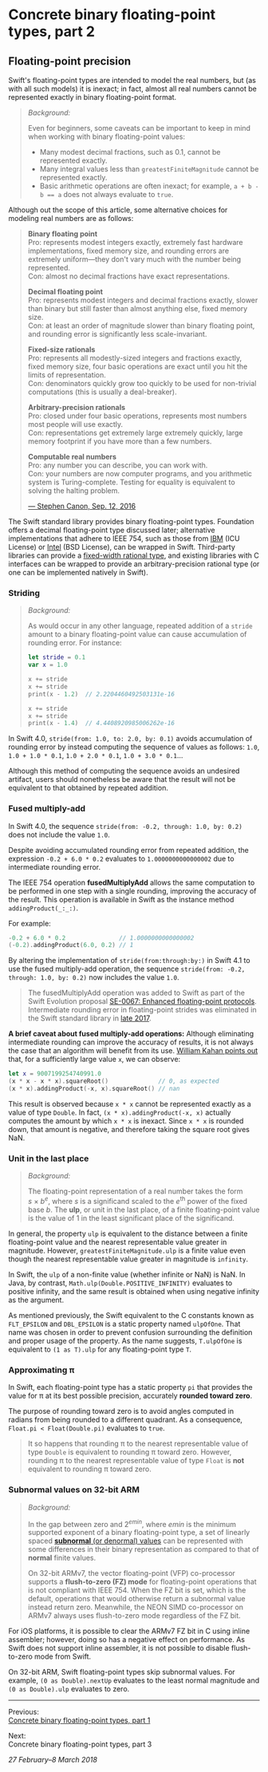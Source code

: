 Concrete binary floating-point types, part 2
============================================

## Floating-point precision

Swift's floating-point types are intended to model the real numbers, but (as
with all such models) it is inexact; in fact, almost all real numbers cannot be
represented exactly in binary floating-point format.

> _Background:_
>
> Even for beginners, some caveats can be important to keep in mind when working
> with binary floating-point values:
>
> * Many modest decimal fractions, such as 0.1, cannot be represented exactly.
> * Many integral values less than `greatestFiniteMagnitude` cannot be
>   represented exactly.
> * Basic arithmetic operations are often inexact; for example, `a + b - b == a`
>   does not always evaluate to `true`.

Although out the scope of this article, some alternative choices for modeling
real numbers are as follows:

> __Binary floating point__  
> Pro: represents modest integers exactly, extremely fast hardware
> implementations, fixed memory size, and rounding errors are extremely
> uniform—they don't vary much with the number being represented.  
> Con: almost no decimal fractions have exact representations.
>
> __Decimal floating point__  
> Pro: represents modest integers and decimal fractions exactly, slower than
> binary but still faster than almost anything else, fixed memory size.  
> Con: at least an order of magnitude slower than binary floating point, and
> rounding error is significantly less scale-invariant.
>
> __Fixed-size rationals__  
> Pro: represents all modestly-sized integers and fractions exactly, fixed
> memory size, four basic operations are exact until you hit the limits of
> representation.  
> Con: denominators quickly grow too quickly to be used for non-trivial
> computations (this is usually a deal-breaker).
>
> __Arbitrary-precision rationals__  
> Pro: closed under four basic operations, represents most numbers most people
> will use exactly.  
> Con: representations get extremely large extremely quickly, large memory
> footprint if you have more than a few numbers.
>
> __Computable real numbers__  
> Pro: any number you can describe, you can work with.  
> Con: your numbers are now computer programs, and you arithmetic system is
> Turing-complete. Testing for equality is equivalent to solving the halting
> problem.
>
> [— Stephen Canon, Sep. 12, 2016][ref 12-2]

The Swift standard library provides binary floating-point types. Foundation
offers a decimal floating-point type discussed later; alternative
implementations that adhere to IEEE 754, such as those from [IBM][ref 12-3] (ICU
License) or [Intel][ref 12-4] (BSD License), can be wrapped in Swift.
Third-party libraries can provide a [fixed-width rational type][ref 12-5], and
existing libraries with C interfaces can be wrapped to provide an
arbitrary-precision rational type (or one can be implemented natively in Swift).

[ref 12-2]: https://forums.swift.org/t/provide-native-decimal-data-type/4003/4
[ref 12-3]: http://speleotrove.com/decimal/decnumber.html
[ref 12-4]: http://www.netlib.org/misc/intel/
[ref 12-5]: https://github.com/xwu/NumericAnnex/blob/master/Sources/Rational.swift

### Striding

> _Background:_
>
> As would occur in any other language, repeated addition of a `stride` amount
> to a binary floating-point value can cause accumulation of rounding error. For
> instance:
> 
> ``` swift
> let stride = 0.1
> var x = 1.0
> 
> x += stride
> x += stride
> print(x - 1.2)  // 2.2204460492503131e-16
> 
> x += stride
> x += stride
> print(x - 1.4)  // 4.4408920985006262e-16
> ```

In Swift 4.0, `stride(from: 1.0, to: 2.0, by: 0.1)` avoids accumulation of
rounding error by instead computing the sequence of values as follows: `1.0`,
`1.0 + 1.0 * 0.1`, `1.0 + 2.0 * 0.1`, `1.0 + 3.0 * 0.1`...

Although this method of computing the sequence avoids an undesired artifact,
users should nonetheless be aware that the result will not be equivalent to that
obtained by repeated addition.

### Fused multiply-add

In Swift 4.0, the sequence `stride(from: -0.2, through: 1.0, by: 0.2)` does not
include the value `1.0`.

Despite avoiding accumulated rounding error from repeated addition, the
expression `-0.2 + 6.0 * 0.2` evaluates to `1.0000000000000002` due to
intermediate rounding error.

The IEEE 754 operation __fusedMultiplyAdd__ allows the same computation to be
performed in one step with a single rounding, improving the accuracy of the
result. This operation is available in Swift as the instance method
`addingProduct(_:_:)`.

For example:

```swift
-0.2 + 6.0 * 0.2               // 1.0000000000000002
(-0.2).addingProduct(6.0, 0.2) // 1
```

By altering the implementation of `stride(from:through:by:)` in Swift 4.1 to
use the fused multiply-add operation, the sequence
`stride(from: -0.2, through: 1.0, by: 0.2)` now includes the value `1.0`.

> The fusedMultiplyAdd operation was added to Swift as part of the Swift
> Evolution proposal [SE-0067: Enhanced floating-point protocols][ref 11-9].
> Intermediate rounding error in floating-point strides was eliminated in the
> Swift standard library in [late 2017][ref 12-6].

__A brief caveat about fused multiply-add operations:__ Although eliminating
intermediate rounding can improve the accuracy of results, it is not always the
case that an algorithm will benefit from its use. [William Kahan points
out][ref 12-7] that, for a sufficiently large value `x`, we can observe:

```swift
let x = 9007199254740991.0
(x * x - x * x).squareRoot()              // 0, as expected
(x * x).addingProduct(-x, x).squareRoot() // nan
```

This result is observed because `x * x` cannot be represented exactly as a value
of type `Double`. In fact, `(x * x).addingProduct(-x, x)` actually computes the
amount by which `x * x` is inexact. Since `x * x` is rounded down, that amount
is negative, and therefore taking the square root gives NaN.

[ref 11-9]: https://github.com/apple/swift-evolution/blob/master/proposals/0067-floating-point-protocols.md
[ref 12-6]: https://github.com/apple/swift/pull/13007
[ref 12-7]: https://people.eecs.berkeley.edu/~wkahan/ieee754status/ieee754.ps

### Unit in the last place

> _Background:_
>
> The floating-point representation of a real number takes the form
> _s_&nbsp;×&nbsp;_b_<sup>_e_</sup>, where _s_ is a significand scaled to the
> _e_<sup>th</sup> power of the fixed base _b_. The __ulp__, or unit in the last
> place, of a finite floating-point value is the value of 1 in the least
> significant place of the significand.

In general, the property `ulp` is equivalent to the distance between a finite
floating-point value and the nearest representable value greater in magnitude.
However, `greatestFiniteMagnitude.ulp` is a finite value even though the nearest
representable value greater in magnitude is `infinity`.

In Swift, the `ulp` of a non-finite value (whether infinite or NaN) is NaN. In
Java, by contrast, `Math.ulp(Double.POSITIVE_INFINITY)` evaluates to positive
infinity, and the same result is obtained when using negative infinity as the
argument.

As mentioned previously, the Swift equivalent to the C constants known as
`FLT_EPSILON` and `DBL_EPSILON` is a static property named `ulpOfOne`. That
name was chosen in order to prevent confusion surrounding the definition and
proper usage of the property. As the name suggests, `T.ulpOfOne` is equivalent
to `(1 as T).ulp` for any floating-point type `T`.

### Approximating π

In Swift, each floating-point type has a static property `pi` that provides the
value for π at its best possible precision, accurately __rounded toward zero__.

The purpose of rounding toward zero is to avoid angles computed in radians
from being rounded to a different quadrant. As a consequence,
`Float.pi < Float(Double.pi)` evaluates to `true`.

> It so happens that rounding π to the nearest representable value of type
> `Double` is equivalent to rounding π toward zero. However, rounding π to the
> nearest representable value of type `Float` is __not__ equivalent to rounding
> π toward zero.

### Subnormal values on 32-bit ARM

> _Background:_
>
> In the gap between zero and 2<sup><em>emin</em></sup>, where _emin_ is the
> minimum supported exponent of a binary floating-point type, a set of linearly
> spaced [__subnormal__ (or denormal) values][ref 12-8] can be represented with
> some differences in their binary representation as compared to that of
> __normal__ finite values.
>
> On 32-bit ARMv7, the vector floating-point (VFP) co-processor supports a
> __flush-to-zero (FZ) mode__ for floating-point operations that is not
> compliant with IEEE 754. When the FZ bit is set, which is the default,
> operations that would otherwise return a subnormal value instead return zero.
> Meanwhile, the NEON SIMD co-processor on ARMv7 always uses flush-to-zero mode
> regardless of the FZ bit.

For iOS platforms, it is possible to clear the ARMv7 FZ bit in C using inline
assembler; however, doing so has a negative effect on performance. As Swift does
not support inline assembler, it is not possible to disable flush-to-zero mode
from Swift.

On 32-bit ARM, Swift floating-point types skip subnormal values. For example,
`(0 as Double).nextUp` evaluates to the least normal magnitude and
`(0 as Double).ulp` evaluates to zero.

[ref 12-8]: https://en.wikipedia.org/wiki/Denormal_number

---

Previous:  
[Concrete binary floating-point types, part 1](fp-part-1.md)

Next:  
Concrete binary floating-point types, part 3

_27 February–8 March 2018_

